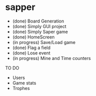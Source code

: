 sapper
======
- (done) Board Generation
- (done) Simply GUI project
- (done) Simply Saper game
- (done) HomeScreen
- (in progress) Save/Load game
- (done) Flag a field
-	(done) Lose event
-	(in progress) Mine and Time counters

TO DO
-	Users
-	Game stats
-	Trophes
